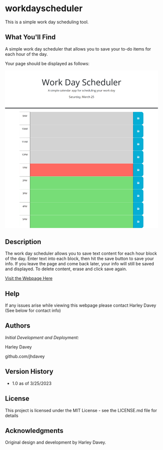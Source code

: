 # workdayscheduler

This is a simple work day scheduling tool.

## What You'll Find

A simple work day scheduler that allows you to save your to-do items for each hour of the day.

Your page should be displayed as follows:

![Homepage Screenshot](./workdayscheduler_screenshot.png?raw=true "Work Day Scheduler Screenshot")

## Description

The work day scheduler allows you to save text content for each hour block of the day. Enter text into each block, then hit the save button to save your info. If you leave the page and come back later, your info will still be saved and displayed. To delete content, erase and click save again.

[Visit the Webpage Here](http://jhdavey.github.io/workdayscheduler)

## Help

If any issues arise while viewing this webpage please contact Harley Davey (See below for contact info)

## Authors

*Initial Development and Deployment:*

Harley Davey

github.com/jhdavey

## Version History

* 1.0 as of 3/25/2023

## License

This project is licensed under the MIT License - see the LICENSE.md file for details

## Acknowledgments

Original design and development by Harley Davey.
